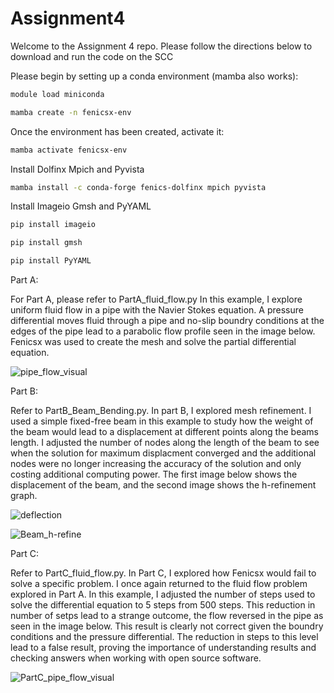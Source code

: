 # Assignment4


Welcome to the Assignment 4 repo. Please follow the directions below to download and run the code on the SCC

Please begin by setting up a conda environment (mamba also works):
```bash
module load miniconda
```
```bash
mamba create -n fenicsx-env
```
Once the environment has been created, activate it:

```bash
mamba activate fenicsx-env
```
Install Dolfinx Mpich and Pyvista
```bash
mamba install -c conda-forge fenics-dolfinx mpich pyvista
```
Install Imageio Gmsh and PyYAML
```bash
pip install imageio
```
```bash
pip install gmsh
```
```bash
pip install PyYAML
```
Part A:

For Part A, please refer to PartA_fluid_flow.py
In this example, I explore uniform fluid flow in a pipe with the Navier Stokes equation. A pressure differential moves fluid through a pipe and no-slip boundry conditions at the edges of the pipe lead to a parabolic flow profile seen in the image below. Fenicsx was used to create the mesh and solve the partial differential equation. 

![pipe_flow_visual](https://github.com/user-attachments/assets/0a8b946a-456a-4988-805b-633e06942785)



Part B:

Refer to PartB_Beam_Bending.py. In part B, I explored mesh refinement. I used a simple fixed-free beam in this example to study how the weight of the beam would lead to a displacement at different points along the beams length. I adjusted the number of nodes along the length of the beam to see when the solution for maximum displacment converged and the additional nodes were no longer increasing the accuracy of the solution and only costing additional computing power. The first image below shows the displacement of the beam, and the second image shows the h-refinement graph. 

![deflection](https://github.com/user-attachments/assets/fc328f71-a128-429d-9158-9be509142a0d)

![Beam_h-refine](https://github.com/user-attachments/assets/5cebbfe5-4fee-4716-9e51-dbec2bf1d7e4)


Part C:

Refer to PartC_fluid_flow.py. In Part C, I explored how Fenicsx would fail to solve a specific problem. I once again returned to the fluid flow problem explored in Part A. In this example, I adjusted the number of steps used to solve the differential equation to 5 steps from 500 steps. This reduction in number of setps lead to a strange outcome, the flow reversed in the pipe as seen in the image below. This result is clearly not correct given the boundry conditions and the pressure differential. The reduction in steps to this level lead to a false result, proving the importance of understanding results and checking answers when working with open source software. 

![PartC_pipe_flow_visual](https://github.com/user-attachments/assets/675fe48d-da3d-4b12-a6c9-8a6165b00b8b)

